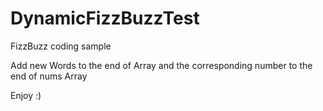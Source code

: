 # DynamicFizzBuzzTest
FizzBuzz coding sample

Add new Words to the end of Array and the corresponding 
number to the end of nums Array

Enjoy :)

